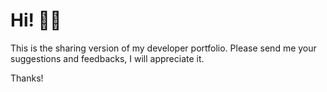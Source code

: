 # Hi! 🖐🏽
This is the sharing version of my developer portfolio. Please send me your suggestions and feedbacks, I will appreciate it.

Thanks!
